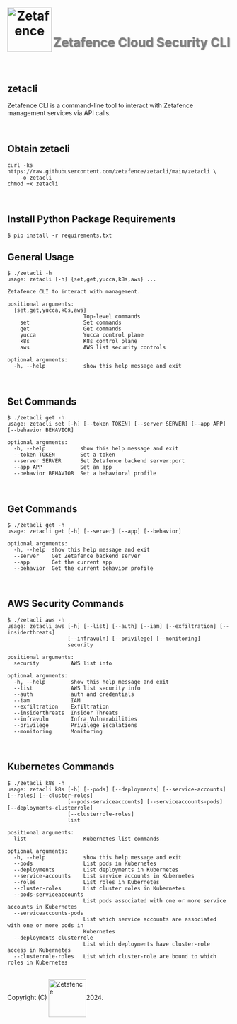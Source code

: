 <h1 align="center">
    <img align="left" width="100" height="100" src="https://zetafence.com/images/logo.png" alt="Zetafence"/>
    <br />
    <p style="color: #808080; text-shadow: 1px 1px 2px rgba(0, 0, 0, 0.5);">
    Zetafence Cloud Security CLI
    </p>
</h1>

<br/>

## zetacli

Zetafence CLI is a command-line tool to interact with Zetafence management services via API calls.

<br/>

## Obtain zetacli

```
curl -ks https://raw.githubusercontent.com/zetafence/zetacli/main/zetacli \
    -o zetacli
chmod +x zetacli
```

<br />

## Install Python Package Requirements

```
$ pip install -r requirements.txt
```

## General Usage

```
$ ./zetacli -h
usage: zetacli [-h] {set,get,yucca,k8s,aws} ...

Zetafence CLI to interact with management.

positional arguments:
  {set,get,yucca,k8s,aws}
                        Top-level commands
    set                 Set commands
    get                 Get commands
    yucca               Yucca control plane
    k8s                 K8s control plane
    aws                 AWS list security controls

optional arguments:
  -h, --help            show this help message and exit
```

<br/>

## Set Commands

```
$ ./zetacli get -h
usage: zetacli set [-h] [--token TOKEN] [--server SERVER] [--app APP] [--behavior BEHAVIOR]

optional arguments:
  -h, --help           show this help message and exit
  --token TOKEN        Set a token
  --server SERVER      Set Zetafence backend server:port
  --app APP            Set an app
  --behavior BEHAVIOR  Set a behavioral profile
```

<br/>

## Get Commands

```
$ ./zetacli get -h
usage: zetacli get [-h] [--server] [--app] [--behavior]

optional arguments:
  -h, --help  show this help message and exit
  --server    Get Zetafence backend server
  --app       Get the current app
  --behavior  Get the current behavior profile
```

<br/>

## AWS Security Commands

```
$ ./zetacli aws -h
usage: zetacli aws [-h] [--list] [--auth] [--iam] [--exfiltration] [--insiderthreats]
                   [--infravuln] [--privilege] [--monitoring]
                   security

positional arguments:
  security          AWS list info

optional arguments:
  -h, --help        show this help message and exit
  --list            AWS list security info
  --auth            auth and credentials
  --iam             IAM
  --exfiltration    Exfiltration
  --insiderthreats  Insider Threats
  --infravuln       Infra Vulnerabilities
  --privilege       Privilege Escalations
  --monitoring      Monitoring
```

<br/>

## Kubernetes Commands

```
$ ./zetacli k8s -h
usage: zetacli k8s [-h] [--pods] [--deployments] [--service-accounts] [--roles] [--cluster-roles]
                   [--pods-serviceaccounts] [--serviceaccounts-pods] [--deployments-clusterrole]
                   [--clusterrole-roles]
                   list

positional arguments:
  list                  Kubernetes list commands

optional arguments:
  -h, --help            show this help message and exit
  --pods                List pods in Kubernetes
  --deployments         List deployments in Kubernetes
  --service-accounts    List service accounts in Kubernetes
  --roles               List roles in Kubernetes
  --cluster-roles       List cluster roles in Kubernetes
  --pods-serviceaccounts
                        List pods associated with one or more service accounts in Kubernetes
  --serviceaccounts-pods
                        List which service accounts are associated with one or more pods in
                        Kubernetes
  --deployments-clusterrole
                        List which deployments have cluster-role access in Kubernetes
  --clusterrole-roles   List which cluster-role are bound to which roles in Kubernetes
```

<br/>Copyright (C)
    <a href="https://zetafence.com">
    <img align="center" width="85" src="https://img.shields.io/badge/Zetafence-8A2BE2" alt="Zetafence"/></a>2024.
